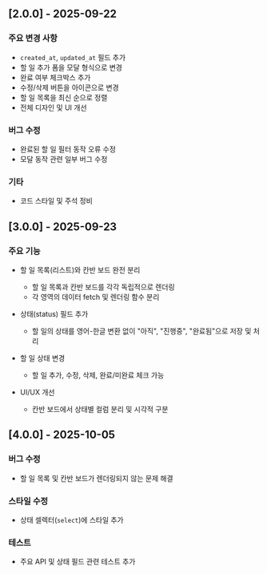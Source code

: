 ## [2.0.0] - 2025-09-22

### 주요 변경 사항
- `created_at`, `updated_at` 필드 추가
- 할 일 추가 폼을 모달 형식으로 변경
- 완료 여부 체크박스 추가
- 수정/삭제 버튼을 아이콘으로 변경
- 할 일 목록을 최신 순으로 정렬
- 전체 디자인 및 UI 개선

### 버그 수정
- 완료된 할 일 필터 동작 오류 수정
- 모달 동작 관련 일부 버그 수정

### 기타
- 코드 스타일 및 주석 정비


## [3.0.0] - 2025-09-23

### 주요 기능
- 할 일 목록(리스트)와 칸반 보드 완전 분리
  - 할 일 목록과 칸반 보드를 각각 독립적으로 렌더링
  - 각 영역의 데이터 fetch 및 렌더링 함수 분리

- 상태(status) 필드 추가
  - 할 일의 상태를 영어-한글 변환 없이 "아직", "진행중", "완료됨"으로 저장 및 처리

- 할 일 상태 변경
  - 할 일 추가, 수정, 삭제, 완료/미완료 체크 가능

- UI/UX 개선
  - 칸반 보드에서 상태별 컬럼 분리 및 시각적 구분


## [4.0.0] - 2025-10-05

### 버그 수정
- 할 일 목록 및 칸반 보드가 렌더링되지 않는 문제 해결

### 스타일 수정
- 상태 셀렉터(`select`)에 스타일 추가

### 테스트
- 주요 API 및 상태 필드 관련 테스트 추가